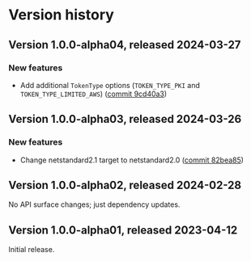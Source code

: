 # Version history

## Version 1.0.0-alpha04, released 2024-03-27

### New features

- Add additional `TokenType` options (`TOKEN_TYPE_PKI` and `TOKEN_TYPE_LIMITED_AWS`) ([commit 9cd40a3](https://github.com/googleapis/google-cloud-dotnet/commit/9cd40a36ddaaf9e5b899d19608c532f31f12024d))

## Version 1.0.0-alpha03, released 2024-03-26

### New features

- Change netstandard2.1 target to netstandard2.0 ([commit 82bea85](https://github.com/googleapis/google-cloud-dotnet/commit/82bea850661975b9750ac30753528cc9d2e05240))

## Version 1.0.0-alpha02, released 2024-02-28

No API surface changes; just dependency updates.

## Version 1.0.0-alpha01, released 2023-04-12

Initial release.
